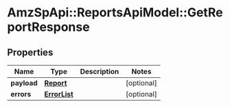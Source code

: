 # AmzSpApi::ReportsApiModel::GetReportResponse

## Properties
Name | Type | Description | Notes
------------ | ------------- | ------------- | -------------
**payload** | [**Report**](Report.md) |  | [optional] 
**errors** | [**ErrorList**](ErrorList.md) |  | [optional] 

